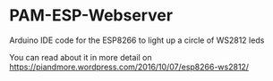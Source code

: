 # PAM-ESP-Webserver

Arduino IDE code for the ESP8266 to light up a circle of WS2812 leds

You can read about it in more detail on https://piandmore.wordpress.com/2016/10/07/esp8266-ws2812/
